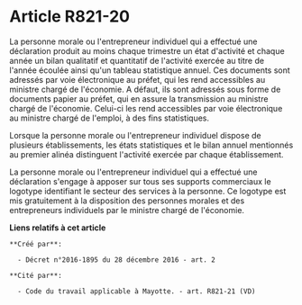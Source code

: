 # Article R821-20

La personne morale ou l'entrepreneur individuel qui a effectué une  déclaration produit au moins chaque trimestre un état
d'activité et  chaque année un bilan qualitatif et quantitatif de l'activité exercée au  titre de l'année écoulée ainsi qu'un
tableau statistique annuel. Ces  documents sont adressés par voie électronique au préfet, qui les rend  accessibles au
ministre chargé de l'économie. A défaut, ils sont  adressés sous forme de documents papier au préfet, qui en assure la
transmission au ministre chargé de l'économie. Celui-ci les rend  accessibles par voie électronique au ministre chargé de
l'emploi, à des  fins statistiques. 

Lorsque la personne morale ou  l'entrepreneur individuel dispose de plusieurs établissements, les états  statistiques et le
bilan annuel mentionnés au premier alinéa  distinguent l'activité exercée par chaque établissement. 

La personne morale ou l'entrepreneur individuel qui a effectué une  déclaration s'engage à apposer sur tous ses supports
commerciaux le  logotype identifiant le secteur des services à la personne. Ce logotype  est mis gratuitement à la
disposition des personnes morales et des  entrepreneurs individuels par le ministre chargé de l'économie.

**Liens relatifs à cet article**

	**Créé par**:

	  - Décret n°2016-1895 du 28 décembre 2016 - art. 2

	**Cité par**:

	  - Code du travail applicable à Mayotte. - art. R821-21 (VD)
